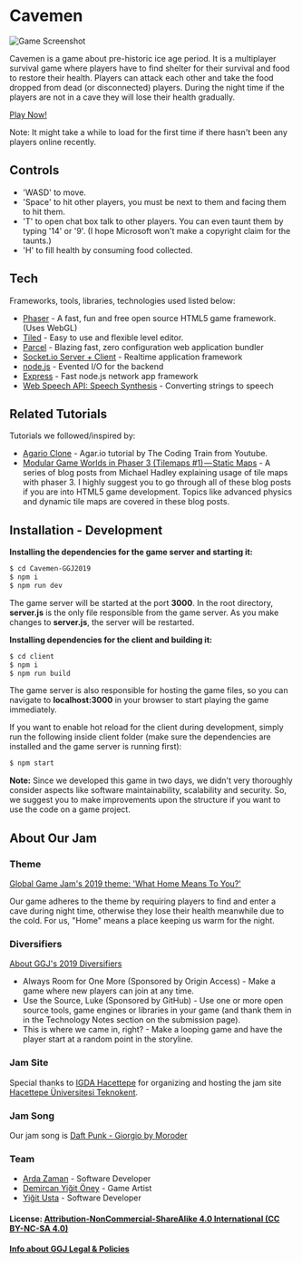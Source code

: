 # Cavemen

![Game Screenshot](https://github.com/yigitusta9/Cavemen-GGJ2019/blob/master/README.jpg)

Cavemen is a game about pre-historic ice age period. It is a multiplayer survival game where players have to find shelter for their survival and food to restore their health. Players can attack each other and take the food dropped from dead (or disconnected) players. During the night time if the players are not in a cave they will lose their health gradually.

[Play Now!][play-link]

Note: It might take a while to load for the first time if there hasn't been any players online recently.

## Controls
  - 'WASD' to move.
  - 'Space' to hit other players, you must be next to them and facing them to hit them.
  - 'T' to open chat box talk to other players. You can even taunt them by typing '14' or '9'. (I hope Microsoft won't make a copyright claim for the taunts.)
  - 'H' to fill health by consuming food collected.

## Tech

Frameworks, tools, libraries, technologies used listed below:

* [Phaser][phaser-link] - A fast, fun and free open source HTML5 game framework. (Uses WebGL)
* [Tiled][tiled-link] - Easy to use and flexible level editor.
* [Parcel][parcel-link] - Blazing fast, zero configuration web application bundler
* [Socket.io Server + Client][socketio-link] - Realtime application framework
* [node.js][nodejs-link] - Evented I/O for the backend
* [Express][express-link] - Fast node.js network app framework
* [Web Speech API: Speech Synthesis][speech-link] - Converting strings to speech

## Related Tutorials

Tutorials we followed/inspired by:
* [Agario Clone][agario-clone-link] - Agar.io tutorial by The Coding Train from Youtube.
* [Modular Game Worlds in Phaser 3 (Tilemaps #1) — Static Maps][static-maps-link] - A series of blog posts from Michael Hadley explaining usage of tile maps with phaser 3. I highly suggest you to go through all of these blog posts if you are into HTML5 game development. Topics like advanced physics and dynamic tile maps are covered in these blog posts.

## Installation - Development

**Installing the dependencies for the game server and starting it:**

```sh
$ cd Cavemen-GGJ2019
$ npm i
$ npm run dev
```

The game server will be started at the port **3000**. In the root directory, **server.js** is the only file responsible from the game server. As you make changes to **server.js**, the server will be restarted.

**Installing dependencies for the client and building it:**

```sh
$ cd client
$ npm i
$ npm run build
```

The game server is also responsible for hosting the game files, so you can navigate to **localhost:3000** in your browser to start playing the game immediately.

If you want to enable hot reload for the client during development, simply run the following inside client folder (make sure the dependencies are installed and the game server is running first):

```sh
$ npm start
```

**Note:** Since we developed this game in two days, we didn't very thoroughly consider aspects like software maintainability, scalability and security. So, we suggest you to make improvements upon the structure if you want to use the code on a game project.

## About Our Jam
### Theme

[Global Game Jam's 2019 theme: 'What Home Means To You?'][ggj-2019-theme]

Our game adheres to the theme by requiring players to find and enter a cave during night time, otherwise they lose their health meanwhile due to the cold. For us, "Home" means a place keeping us warm for the night.

### Diversifiers

[About GGJ's 2019 Diversifiers][ggj-2019-diversifiers]

- Always Room for One More (Sponsored by Origin Access) - Make a game where new players can join at any time.
- Use the Source, Luke (Sponsored by GitHub) - Use one or more open source tools, game engines or libraries in your game (and thank them in in the Technology Notes section on the submission page).
- This is where we came in, right? - Make a looping game and have the player start at a random point in the storyline.

### Jam Site
Special thanks to [IGDA Hacettepe][igda-hacettepe] for organizing and hosting the jam site [Hacettepe Üniversitesi Teknokent][jam-site].

### Jam Song
Our jam song is [Daft Punk - Giorgio by Moroder][jam-song]

### Team
- [Arda Zaman][arda-zaman] - Software Developer
- [Demircan Yiğit Öney][demircan-oney] - Game Artist
- [Yiğit Usta][yigit-usta] - Software Developer

#### License: [ Attribution-NonCommercial-ShareAlike 4.0 International (CC BY-NC-SA 4.0)][license-link]
#### [Info about GGJ Legal & Policies][ggj-legal-link]

   [ggj-2019-theme]: <https://www.youtube.com/watch?v=pUohwjq9RkA>
   [ggj-2019-diversifiers]: <https://globalgamejam.org/news/ggj19-diversifiers>
   [play-link]: <https://cavemen.usta.dev/>
   [phaser-link]: <https://phaser.io>
   [parcel-link]: <https://parceljs.org>
   [socketio-link]: <https://socket.io>
   [nodejs-link]: <https://nodejs.org>
   [express-link]: <https://expressjs.com>
   [tiled-link]: <https://www.mapeditor.org>
   [speech-link]: <https://developer.mozilla.org/en-US/docs/Web/API/SpeechSynthesis>
   [agario-clone-link]: <https://www.youtube.com/watch?v=JXuxYMGe4KI>
   [static-maps-link]: <https://medium.com/@michaelwesthadley/modular-game-worlds-in-phaser-3-tilemaps-1-958fc7e6bbd6>
   [jam-site]: <https://globalgamejam.org/2019/jam-sites/hacettepe-%C3%BCniversitesi-teknokent>
   [igda-hacettepe]: <https://www.facebook.com/igdahacettepe/>
   [arda-zaman]: <https://www.linkedin.com/in/ardazaman>
   [demircan-oney]: <https://demircan.artstation.com>
   [yigit-usta]: <http://yigitusta.com>
   [jam-song]: <https://www.youtube.com/watch?v=zhl-Cs1-sG4>
   [license-link]: <https://creativecommons.org/licenses/by-nc-sa/4.0/>
   [ggj-legal-link]: <https://globalgamejam.org/legal-policies>
